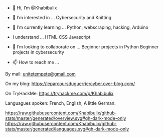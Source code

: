 - 👋 Hi, I’m @Khabibulix


- 👀 I’m interested in ...
 Cybersecurity and Knitting


- 🌱 I’m currently learning ...
Python, webscraping, hacking, Arduino


- I understand ...
HTML
CSS
Javascript


- 💞️ I’m looking to collaborate on ...
Beginner projects in Python
Beginner projects in cybersecurity


- 📫 How to reach me ...

By mail: unitetempete@gmail.com

On my blog: https://leparcoursduguerriercyber.over-blog.com/

On TryHackMe: https://tryhackme.com/p/Khabibulix


Languagues spoken:
French, English, A little German.

<!---
Khabibulix/Khabibulix is a ✨ special ✨ repository because its `README.md` (this file) appears on your GitHub profile.
You can click the Preview link to take a look at your changes.
--->
https://raw.githubusercontent.com/Khabibulix/github-stats/master/generated/overview.svg#gh-dark-mode-only
https://raw.githubusercontent.com/Khabibulix/github-stats/master/generated/languages.svg#gh-dark-mode-only
